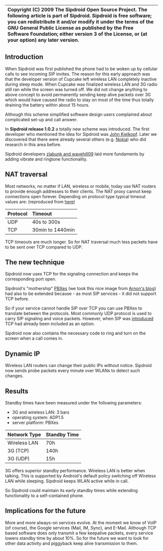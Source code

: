 | Copyright (C) 2009 The Sipdroid Open Source Project. The following article is part of Sipdroid. Sipdroid is free software; you can redistribute it and/or modify it under the terms of the GNU General Public License as published by the Free Software Foundation; either version 3 of the License, or (at your option) any later version. |
|:--------------------------------------------------------------------------------------------------------------------------------------------------------------------------------------------------------------------------------------------------------------------------------------------------------------------------------------------|



## Introduction ##

When Sipdroid was first published the phone had to be woken up by cellular calls to see incoming SIP invites. The reason for this early approach was that the developer version of Cupcake left wireless LAN completely inactive during sleep mode. When Cupcake was finalized wireless LAN and 3G radio still ran while the screen was turned off. We did not change anything to above concept to avoid permanently sending keep alive packets over 3G which would have caused the radio to stay on most of the time thus totally draining the battery within about 15 hours.

Although this scheme simplified software design users complained about complicated set-up and call answer.

In **Sipdroid release 1.0.2** a totally new scheme was introduced. The first developer who mentioned the idea for Sipdroid was [John Kielkopf](http://code.google.com/p/sipdroid/issues/detail?id=17&can=1). Later we discovered that there were already several others (e.g. [Nokia](http://research.nokia.com/files/NRCTR2008002.pdf)) who did research in this area before.

Sipdroid developers [zlabunk and wavehill09](http://code.google.com/p/sipdroid/people/list)  laid more fundaments by adding vibrate and ringtone functionality.

## NAT traversal ##

Most networks, no matter if LAN, wireless or mobile, today use NAT routers to provide enough addresses to their clients. The NAT proxy cannot keep connections open forever. Depending on protocol type typical timeout values are: (reproduced from [here](http://research.nokia.com/files/NRCTR2008002.pdf))

| Protocol | Timeout |
|:---------|:--------|
| UDP | 40s to 300s |
| TCP | 30min to 1440min |

TCP timeouts are much longer. So for NAT traversal much less packets have to be sent over TCP compared to UDP.

## The new technique ##

Sipdroid now uses TCP for the signaling connection and keeps the corresponding port open.

Sipdroid's "mothership" [PBXes](http://pbxes.org) (we took this nice image from [Arnon's blog](http://www.morethantechnical.com/2009/07/16/voip-for-android-is-in-town/)) had also to be extended because - as most SIP services - it did not support TCP before.

So if your service cannot handle SIP over TCP you can use PBXes to translate between the protocols. Most commonly UDP protocol is used to carry SIP signaling and voice packets. However, when SIP was [introduced](http://tools.ietf.org/html/rfc2543) TCP had already been included as an option.

Sipdroid now also contains the necessary code to ring and turn on the screen when a call comes in.

## Dynamic IP ##

Wireless LAN routers can change their public IPs without notice. Sipdroid now sends probe packets every minute over WLANs to detect such changes.

## Results ##

Standby times have been measured under the following parameters:

  * 3G and wireless LAN: 3 bars
  * operating system: ADP1.5
  * server platform: PBXes

| Network Type | Standby Time |
|:-------------|:-------------|
| Wireless LAN | 70h |
| 3G (TCP) | 140h |
| 3G (UDP) | 15h |

3G offers superior standby performance. Wireless LAN is better when talking. This is supported by Android's default policy switching off Wireless LAN while sleeping. Sipdroid keeps WLAN active while in call.

So Sipdroid could maintain its early standby times while extending functionality to a self-contained phone.

## Implications for the future ##

More and more always-on services evolve. At the moment we know of VoIP (of course), the Google services (Mail, IM, Sync), and E-Mail. Although TCP based software does only transmit a few keepalive packets, every service lowers standby time by about 10%. So for the future we want to look for other data activity and piggyback keep alive transmission to them.